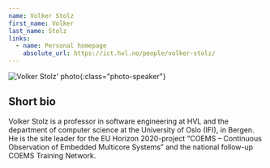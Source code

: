 ```yaml
---
name: Volker Stolz
first_name: Volker
last_name: Stolz
links:
  - name: Personal homepage
    absolute_url: https://ict.hvl.no/people/volker-stolz/
---
```


![Volker Stolz' photo](../../assets/img/volkerstolz.jpg){:class="photo-speaker"}

## Short bio

Volker Stolz is a professor in software engineering at HVL and the department of computer science at the University of Oslo (IFI), in Bergen. He is the site leader for the EU Horizon 2020-project “COEMS – Continuous Observation of Embedded Multicore Systems” and the national follow-up COEMS Training Network.